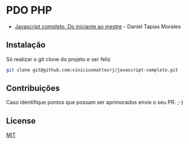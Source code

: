 # PDO PHP
- <a href="https://www.udemy.com/javascript-completo-2018-do-iniciante-ao-mestre/learn/v4/overview">Javascript completo. Do iniciante ao mestre</a> - Daniel Tapias Morales


## Instalação

Só realizar o git clone do projeto e ser feliz
```bash
git clone git@github.com:viniciusmattosrj/javascript-completo.git
```

## Contribuições
Caso identifique pontos
que possam ser aprimorados envie o seu PR. ;-)


## License
[MIT](https://choosealicense.com/licenses/mit/)
